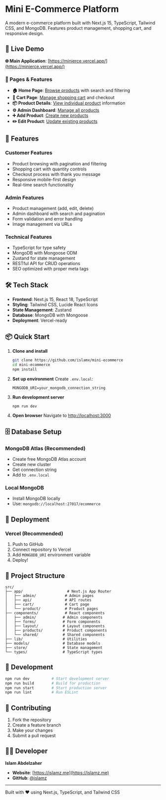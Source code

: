 # Mini E-Commerce Platform

A modern e-commerce platform built with Next.js 15, TypeScript, Tailwind CSS, and MongoDB. Features product management, shopping cart, and responsive design.

## 🚀 Live Demo

**🌐 Main Application**: [https://minierce.vercel.app/](https://minierce.vercel.app/)

### 📱 Pages & Features
- **🏠 Home Page**: [Browse products](https://minierce.vercel.app/) with search and filtering
- **🛒 Cart Page**: [Manage shopping cart](https://minierce.vercel.app/cart) and checkout
- **📦 Product Details**: [View individual product](https://minierce.vercel.app/product/1) information
- **⚙️ Admin Dashboard**: [Manage all products](https://minierce.vercel.app/admin)
- **➕ Add Product**: [Create new products](https://minierce.vercel.app/admin/add)
- **✏️ Edit Product**: [Update existing products](https://minierce.vercel.app/admin/edit/1)

## 🚀 Features

### Customer Features
- Product browsing with pagination and filtering
- Shopping cart with quantity controls
- Checkout process with thank you message
- Responsive mobile-first design
- Real-time search functionality

### Admin Features
- Product management (add, edit, delete)
- Admin dashboard with search and pagination
- Form validation and error handling
- Image management via URLs

### Technical Features
- TypeScript for type safety
- MongoDB with Mongoose ODM
- Zustand for state management
- RESTful API for CRUD operations
- SEO optimized with proper meta tags

## 🛠️ Tech Stack

- **Frontend**: Next.js 15, React 18, TypeScript
- **Styling**: Tailwind CSS, Lucide React Icons
- **State Management**: Zustand
- **Database**: MongoDB with Mongoose
- **Deployment**: Vercel-ready

## 📦 Quick Start

1. **Clone and install**
   ```bash
   git clone https://github.com/islamx/mini-ecommerce
   cd mini-ecommerce
   npm install
   ```

2. **Set up environment**
   Create `.env.local`:
   ```env
   MONGODB_URI=your_mongodb_connection_string
   ```

3. **Run development server**
   ```bash
   npm run dev
   ```

4. **Open browser**
   Navigate to [http://localhost:3000](http://localhost:3000)

## 🗄️ Database Setup

### MongoDB Atlas (Recommended)
- Create free MongoDB Atlas account
- Create new cluster
- Get connection string
- Add to `.env.local`

### Local MongoDB
- Install MongoDB locally
- Use: `mongodb://localhost:27017/ecommerce`

## 🚀 Deployment

### Vercel (Recommended)
1. Push to GitHub
2. Connect repository to Vercel
3. Add `MONGODB_URI` environment variable
4. Deploy!

## 📁 Project Structure

```
src/
├── app/                    # Next.js App Router
│   ├── admin/             # Admin pages
│   ├── api/               # API routes
│   ├── cart/              # Cart page
│   └── product/           # Product pages
├── components/            # React components
│   ├── admin/            # Admin components
│   ├── forms/            # Form components
│   ├── layout/           # Layout components
│   ├── products/         # Product components
│   └── shared/           # Shared components
├── lib/                  # Utilities
├── models/               # Database models
├── store/                # State management
└── types/                # TypeScript types
```

## 🔧 Development

```bash
npm run dev          # Start development server
npm run build        # Build for production
npm run start        # Start production server
npm run lint         # Run ESLint
```

## 🤝 Contributing

1. Fork the repository
2. Create a feature branch
3. Make your changes
4. Submit a pull request

## 👨‍💻 Developer

**Islam Abdelzaher**
- **Website**: [https://islamz.me](https://islamz.me)
- **GitHub**: [@islamz](https://github.com/islamz)

---

Built with ❤️ using Next.js, TypeScript, and Tailwind CSS
